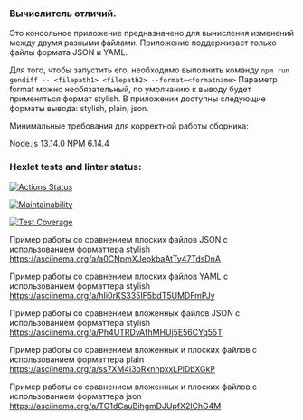 ### Вычислитель отличий.

Это консольное приложение предназначено для вычисления изменений между двумя разными файлами.
Приложение поддерживает только файлы формата JSON и YAML.

Для того, чтобы запустить его, необходимо выполнить команду `npm run gendiff -- <filepath1> <filepath2> --format=<formatname>`
Параметр format можно необязательный, по умолчанию к выводу будет применяться формат stylish.
В приложении доступны следующие форматы вывода: stylish, plain, json.

Минимальные требования для корректной работы сборника:

Node.js 13.14.0
NPM 6.14.4

### Hexlet tests and linter status:

[![Actions Status](https://github.com/val-litvinenko/frontend-project-46/workflows/hexlet-check/badge.svg)](https://github.com/val-litvinenko/frontend-project-46/actions)

[![Maintainability](https://api.codeclimate.com/v1/badges/c731c942768d101ce594/maintainability)](https://codeclimate.com/github/val-litvinenko/frontend-project-46/maintainability)

[![Test Coverage](https://api.codeclimate.com/v1/badges/c731c942768d101ce594/test_coverage)](https://codeclimate.com/github/val-litvinenko/frontend-project-46/test_coverage)

Пример работы со сравнением плоских файлов JSON с использованием форматтера stylish
https://asciinema.org/a/a0CNpmXJepkbaAtTy47TdsDnA

Пример работы со сравнением плоских файлов YAML с использованием форматтера stylish
https://asciinema.org/a/hIi0rKS335IF5bdT5UMDFmPJy

Пример работы со сравнением вложенных файлов JSON с использованием форматтера stylish
https://asciinema.org/a/Ph4UTRDvAfhMHUj5E56CYq55T

Пример работы со сравнением вложенных и плоских файлов с использованием форматтера plain
https://asciinema.org/a/ss7XM4i3oRxnnpxxLPlDbXGkP

Пример работы со сравнением вложенных и плоских файлов с использованием форматтера json
https://asciinema.org/a/TG1dCauBihgmDJUpfX2lChG4M
